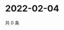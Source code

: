 # 2022-02-04

共 0 条

<!-- BEGIN WEIBO -->
<!-- 最后更新时间 Fri Feb 04 2022 11:12:33 GMT+0800 (China Standard Time) -->

<!-- END WEIBO -->
